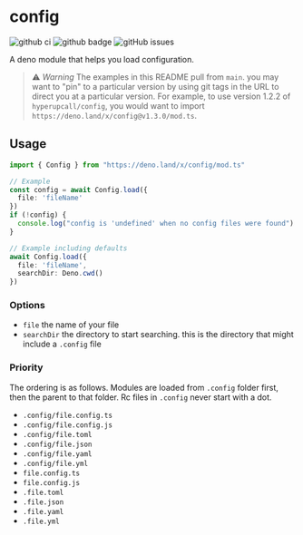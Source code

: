 # config

![github ci](https://github.com/hyperupcall/config/workflows/Test%20CI/badge.svg?branch=master)
![github badge](https://img.shields.io/github/license/hyperupcall/config)
![gitHub issues](https://img.shields.io/github/issues/hyperupcall/config)

A deno module that helps you load configuration.

> ⚠️ _Warning_ The examples in this README pull from `main`. you may want to "pin"
> to a particular version by using git tags in the URL to direct you at a particular
> version. For example, to use version 1.2.2 of `hyperupcall/config`, you would want
> to import `https://deno.land/x/config@v1.3.0/mod.ts`.

## Usage

```ts
import { Config } from "https://deno.land/x/config/mod.ts"

// Example
const config = await Config.load({
  file: 'fileName'
})
if (!config) {
  console.log("config is 'undefined' when no config files were found")
}

// Example including defaults
await Config.load({
  file: 'fileName',
  searchDir: Deno.cwd()
})
```

### Options

- `file` the name of your file
- `searchDir` the directory to start searching. this is the directory that might include a `.config` file

### Priority

The ordering is as follows. Modules are loaded from `.config` folder first, then the parent to that folder. Rc files in `.config` never start with a dot.

- `.config/file.config.ts`
- `.config/file.config.js`
- `.config/file.toml`
- `.config/file.json`
- `.config/file.yaml`
- `.config/file.yml`
- `file.config.ts`
- `file.config.js`
- `.file.toml`
- `.file.json`
- `.file.yaml`
- `.file.yml`

